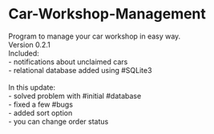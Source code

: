 # Car-Workshop-Management

Program to manage your car workshop in easy way.<br />Version 0.2.1 <br />Included:<br />- notifications about unclaimed cars<br />- relational database added using #SQLite3<br /><br />In this update:<br />- solved problem with #initial #database<br />- fixed a few #bugs<br /> - added sort option<br /> - you can change order status<br /><br />
